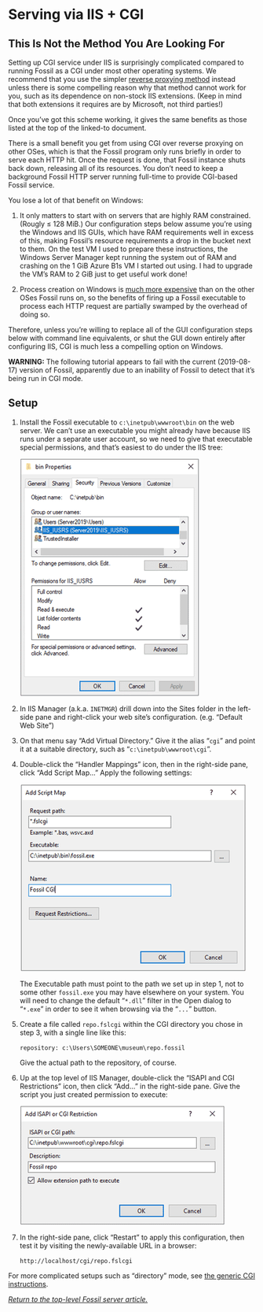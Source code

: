 # Serving via IIS + CGI

## This Is Not the Method You Are Looking For

Setting up CGI service under IIS is surprisingly complicated compared to
running Fossil as a CGI under most other operating systems. We recommend
that you use the simpler [reverse proxying method](./iis.md) instead
unless there is some compelling reason why that method cannot work for
you, such as its dependence on non-stock IIS extensions. (Keep in mind
that both extensions it requires are by Microsoft, not third parties!)

Once you’ve got this scheme working, it gives the same benefits as those
listed at the top of the linked-to document.

There is a small benefit you get from using CGI over reverse proxying on
other OSes, which is that the Fossil program only runs briefly in order
to serve each HTTP hit.  Once the request is done, that Fossil instance
shuts back down, releasing all of its resources. You don’t need to keep
a background Fossil HTTP server running full-time to provide CGI-based
Fossil service.

You lose a lot of that benefit on Windows:

1.  It only matters to start with on servers that are highly RAM
    constrained.  (Rougly &le; 128 MiB.)  Our configuration steps below
    assume you’re using the Windows and IIS GUIs, which have RAM
    requirements well in excess of this, making Fossil’s resource
    requirements a drop in the bucket next to them. On the test VM I
    used to prepare these instructions, the Windows Server Manager kept
    running the system out of RAM and crashing on the 1&nbsp;GiB Azure
    B1s VM I started out using. I had to upgrade the VM’s RAM to
    2&nbsp;GiB just to get useful work done!

2.  Process creation on Windows is [much more expensive][cp] than on the
    other OSes Fossil runs on, so the benefits of firing up a Fossil
    executable to process each HTTP request are partially swamped by the
    overhead of doing so.

Therefore, unless you’re willing to replace all of the GUI configuration
steps below with command line equivalents, or shut the GUI down entirely
after configuring IIS, CGI is much less a compelling option on Windows.

**WARNING:** The following tutorial appears to fail with the current
(2019-08-17) version of Fossil, apparently due to an inability of Fossil
to detect that it’s being run in CGI mode.

[cp]: https://stackoverflow.com/a/48244/142454


## Setup

1.  Install the Fossil executable to `c:\inetpub\wwwroot\bin` on the web
    server. We can’t use an executable you might already have because IIS
    runs under a separate user account, so we need to give that
    executable special permissions, and that’s easiest to do under the
    IIS tree:

    ![IIS fossil.exe execute permission](./cgi-bin-perm.png)

2.  In IIS Manager (a.k.a. `INETMGR`) drill down into the Sites folder
    in the left-side pane and right-click your web site’s
    configuration. (e.g. “Default Web Site”)

3.  On that menu say “Add Virtual Directory.” Give it the alias “`cgi`”
    and point it at a suitable directory, such as
    “`c:\inetpub\wwwroot\cgi`”.

4.  Double-click the “Handler Mappings” icon, then in the right-side
    pane, click “Add Script Map...” Apply the following settings:

    ![IIS script map dialog](./cgi-script-map.png)

    The Executable path must point to the path we set up in step 1, not
    to some other `fossil.exe` you may have elsewhere on your system.
    You will need to change the default “`*.dll`” filter in the Open
    dialog to “`*.exe`” in order to see it when browsing via the “`...`”
    button.

5.  Create a file called `repo.fslcgi` within the CGI directory you
    chose in step 3, with a single line like this:

        repository: c:\Users\SOMEONE\museum\repo.fossil

    Give the actual path to the repository, of course.

6.  Up at the top level of IIS Manager, double-click the “ISAPI and CGI
    Restrictions” icon, then click “Add...” in the right-side pane.
    Give the script you just created permission to execute:

    ![IIS CGI execute permission](./cgi-exec-perm.png)

7.  In the right-side pane, click “Restart” to apply this configuration,
    then test it by visiting the newly-available URL in a browser:

        http://localhost/cgi/repo.fslcgi

For more complicated setups such as “directory” mode, see [the generic
CGI instructions](../any/cgi.md).

*[Return to the top-level Fossil server article.](../../server.wiki)*
